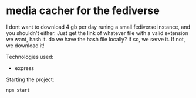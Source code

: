 # media cacher for the fediverse

I dont want to download 4 gb per day runing a small fediverse instance, and you shouldn't either. Just get the link of whatever file with a valid 
extension we want, hash it. do we have the hash file locally? if so, we serve it. If not, we download it!

Technologies used:
- express

Starting the project:
```
npm start
```

